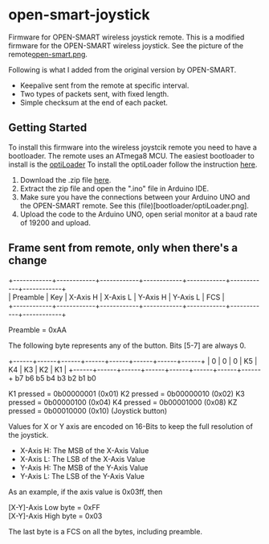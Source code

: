 # open-smart-joystick

Firmware for OPEN-SMART wireless joystick remote. This is a modified firmware for the
OPEN-SMART wireless joystick. See the picture of the remote[open-smart.png](open-smart.png).

Following is what I added from the original version by OPEN-SMART.

* Keepalive sent from the remote at specific interval.
* Two types of packets sent, with fixed length.
* Simple checksum at the end of each packet.

## Getting Started

To install this firmware into the wireless joystcik remote you need to have a bootloader.
The remote uses an ATmega8 MCU. The easiest bootloader to install is the [optiLoader](https://github.com/WestfW/OptiLoader)
To install the optiLoader follow the instruction [here](https://www.electronoobs.com/eng_arduino_OptiLoader.php).

1. Download the .zip file [here](https://github.com/WestfW/OptiLoader).
2. Extract the zip file and open the ".ino" file in Arduino IDE.
3. Make sure you have the connections between your Arduino UNO and the OPEN-SMART remote. See this (file)[bootloader/optiLoader.png].
4. Upload the code to the Arduino UNO, open serial monitor at a baud rate of 19200 and upload.

## Frame sent from remote, only when there's a change

+------------+------------+------------+------------+------------+------------+------------+<br>
| Preamble   |    Key     |   X-Axis H |   X-Axis L |   Y-Axis H |   Y-Axis L |    FCS     |<br>
+------------+------------+------------+------------+------------+------------+------------+<br>

Preamble = 0xAA

The following byte represents any of the button. Bits [5-7] are always 0.

+------+------+------+------+------+------+------+------+
|  0   |  0   |  0   |  K5  |  K4  |  K3  |  K2  |  K1  |
+------+------+------+------+------+------+------+------+
   b7     b6     b5     b4     b3     b2     b1     b0

K1 pressed = 0b00000001 (0x01)
K2 pressed = 0b00000010 (0x02)
K3 pressed = 0b00000100 (0x04)
K4 pressed = 0b00001000 (0x08)
KZ pressed = 0b00010000 (0x10) (Joystick button)

Values for X or Y axis are encoded on 16-Bits to keep the full resolution of the joystick.

* X-Axis H: The MSB of the X-Axis Value
* X-Axis L: The LSB of the X-Axis Value
* Y-Axis H: The MSB of the Y-Axis Value
* Y-Axis L: The LSB of the Y-Axis Value

As an example, if the axis value is 0x03ff, then

[X-Y]-Axis Low  byte = 0xFF<br>
[X-Y]-Axis High byte = 0x03<br>

The last byte is a FCS on all the bytes, including preamble.
